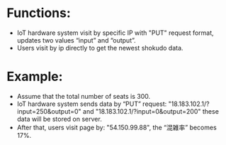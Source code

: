 # Functions: 
- IoT hardware system visit by specific IP with "PUT" request format, updates two values “input” and “output”.
- Users visit by ip directly to get the newest shokudo data.

# Example:
- Assume that the total number of seats is 300.
- IoT hardware system sends data by “PUT” request: "18.183.102.1/?input=250&output=0" and "18.183.102.1/?input=0&output=200" these data will be stored on server.
- After that, users visit page by: "54.150.99.88", the “混雑率” becomes 17%.